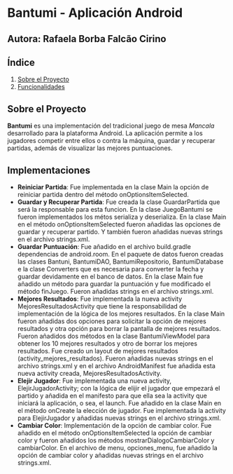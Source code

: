 # Bantumi - Aplicación Android

## Autora: Rafaela Borba Falcão Cirino

## Índice
1. [Sobre el Proyecto](#sobre-el-proyecto)
2. [Funcionalidades](#funcionalidades)

## Sobre el Proyecto

**Bantumi** es una implementación del tradicional juego de mesa *Mancala* desarrollado para la plataforma Android. La aplicación permite a los jugadores competir entre ellos o contra la máquina, guardar y recuperar partidas, además de visualizar las mejores puntuaciones.

## Implementaciones

- **Reiniciar Partida**: Fue implementada en la clase Main la opción de reiniciar partida dentro del método onOptionsItemSelected.
- **Guardar y Recuperar Partida**: Fue creada la clase GuardarPartida que será la responsable para esta funcion. En la clase JuegoBantumi se fueron implementados los métos serializa y deserializa. En la clase Main en el método onOptionsItemSelected fueron añadidas las opciones de guardar y recuperar partido. Y también fueron añadidas nuevas strings en el archivo strings.xml. 
- **Guardar Puntuación**: Fue añadido en el archivo build.gradle dependencias de android.room. En el paquete de datos fueron creadas las clases Bantuni, BantumiDAO, BantumiRepositorio, BantumiDatabase e la clase Converters que es necesaria para converter la fecha y guardar devidamente en el banco de datos. En la clase Main fue añadido un método para guardar la puntuación y fue modificado el método finJuego. Fueron añadidas strings en el archivo strings.xml.
- **Mejores Resultados**: Fue implementada la nueva activity MejoresResultadosActivity que tiene la responsabilidad de implementación de la lógica de los mejores resultados. En la clase Main fueron añadidas dos opciones para solicitar la opción de mejores resultados y otra opción para borrar la pantalla de mejores resultados. Fueron añadidos dos métodos en la clase BantumiViewModel para obtener los 10 mejores resultados y otro de borrar los mejores resultados. Fue creado un layout de mejores resultados (activity_mejores_resultados). Fueron añadidas nuevas strings en el archivo strings.xml y en el archivo AndroidManifest fue añadida esta nueva activity creada, MejoresResultadosActivity.
- **Elejir Jugador**: Fue implementada una nueva activity, ElejirJugadorActivity; con la lógica de elijir el jugador que empezará el partido y añadida en el manifesto para que ella sea la activity que iniciará la aplicación, o sea, el launch. Fue añadido en la clase Main en el método onCreate la elección de jugador. Fue implementada la activity para ElejirJugador y añadidas nuevas strings en el archivo strings.xml.
- **Cambiar Color**: Implementación de la opción de cambiar color. Fue añadido en el método onOptionsItemSelected la opción de cambiar color y fueron añadidos los métodos mostrarDialogoCambiarColor y cambiarColor. En el archivo de menu, opciones_menu, fue añadido la opción de cambiar color y añadidas nuevas strings en el archivo strings.xml.